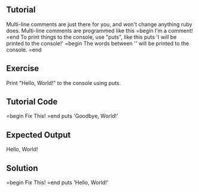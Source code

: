 Tutorial
--------
Multi-line comments are just there for you, and won't change anything ruby does. Multi-line comments are programmed like this
    =begin
    I'm a comment!
    =end
To print things to the console, use "puts", like this
    puts 'I will be printed to the console!'
    =begin
    The words between '' will be printed to the console.
    =end


Exercise
--------
Print "Hello, World!" to the console using puts.

Tutorial Code
-------------
=begin
Fix This!
=end
puts 'Goodbye, World!'

Expected Output
---------------
Hello, World!

Solution
--------
=begin
Fix This!
=end
puts 'Hello, World!'

